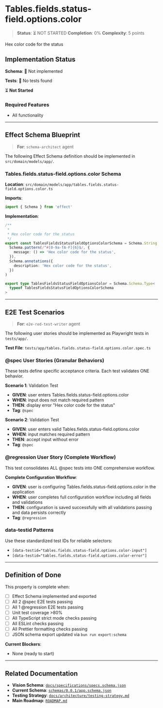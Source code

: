 # Tables.fields.status-field.options.color

> **Status**: ⏳ NOT STARTED
> **Completion**: 0%
> **Complexity**: 5 points

Hex color code for the status

## Implementation Status

**Schema**: 🔴 Not implemented

**Tests**: 🔴 No tests found

⏳ **Not Started**

### Required Features

- All functionality

---

## Effect Schema Blueprint

> **For**: `schema-architect` agent

The following Effect Schema definition should be implemented in `src/domain/models/app/`.

### Tables.fields.status-field.options.color Schema

**Location**: `src/domain/models/app/tables.fields.status-field.options.color.ts`

**Imports**:

```typescript
import { Schema } from 'effect'
```

**Implementation**:

```typescript
/**
 *
 * Hex color code for the status
 */
export const TablesFieldsStatusFieldOptionsColorSchema = Schema.String.pipe(
  Schema.pattern(/^#[0-9a-fA-F]{6}$/, {
    message: () => 'Hex color code for the status',
  }),
  Schema.annotations({
    description: 'Hex color code for the status',
  })
)

export type TablesFieldsStatusFieldOptionsColor = Schema.Schema.Type<
  typeof TablesFieldsStatusFieldOptionsColorSchema
>
```

---

## E2E Test Scenarios

> **For**: `e2e-red-test-writer` agent

The following user stories should be implemented as Playwright tests in `tests/app/`.

**Test File**: `tests/app/tables.fields.status-field.options.color.spec.ts`

### @spec User Stories (Granular Behaviors)

These tests define specific acceptance criteria. Each test validates ONE behavior.

**Scenario 1**: Validation Test

- **GIVEN**: user enters Tables.fields.status-field.options.color
- **WHEN**: input does not match required pattern
- **THEN**: display error "Hex color code for the status"
- **Tag**: `@spec`

**Scenario 2**: Validation Test

- **GIVEN**: user enters valid Tables.fields.status-field.options.color
- **WHEN**: input matches required pattern
- **THEN**: accept input without error
- **Tag**: `@spec`

### @regression User Story (Complete Workflow)

This test consolidates ALL @spec tests into ONE comprehensive workflow.

**Complete Configuration Workflow**:

- **GIVEN**: user is configuring Tables.fields.status-field.options.color in the application
- **WHEN**: user completes full configuration workflow including all fields and validations
- **THEN**: configuration is saved successfully with all validations passing and data persists correctly
- **Tag**: `@regression`

### data-testid Patterns

Use these standardized test IDs for reliable selectors:

- `[data-testid="tables.fields.status-field.options.color-input"]`
- `[data-testid="tables.fields.status-field.options.color-error"]`

---

## Definition of Done

This property is complete when:

- [ ] Effect Schema implemented and exported
- [ ] All 2 @spec E2E tests passing
- [ ] All 1 @regression E2E tests passing
- [ ] Unit test coverage >80%
- [ ] All TypeScript strict mode checks passing
- [ ] All ESLint checks passing
- [ ] All Prettier formatting checks passing
- [ ] JSON schema export updated via `bun run export:schema`

**Current Blockers**:

- None (ready to start)

---

## Related Documentation

- **Vision Schema**: [`docs/specifications/specs.schema.json`](../specs.schema.json)
- **Current Schema**: [`schemas/0.0.1/app.schema.json`](../../schemas/0.0.1/app.schema.json)
- **Testing Strategy**: [`docs/architecture/testing-strategy.md`](../../architecture/testing-strategy.md)
- **Main Roadmap**: [`ROADMAP.md`](../../../ROADMAP.md)
